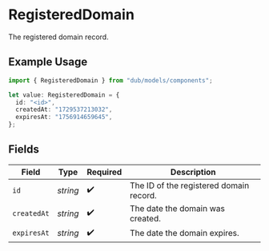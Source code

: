 # RegisteredDomain

The registered domain record.

## Example Usage

```typescript
import { RegisteredDomain } from "dub/models/components";

let value: RegisteredDomain = {
  id: "<id>",
  createdAt: "1729537213032",
  expiresAt: "1756914659645",
};
```

## Fields

| Field                                   | Type                                    | Required                                | Description                             |
| --------------------------------------- | --------------------------------------- | --------------------------------------- | --------------------------------------- |
| `id`                                    | *string*                                | :heavy_check_mark:                      | The ID of the registered domain record. |
| `createdAt`                             | *string*                                | :heavy_check_mark:                      | The date the domain was created.        |
| `expiresAt`                             | *string*                                | :heavy_check_mark:                      | The date the domain expires.            |